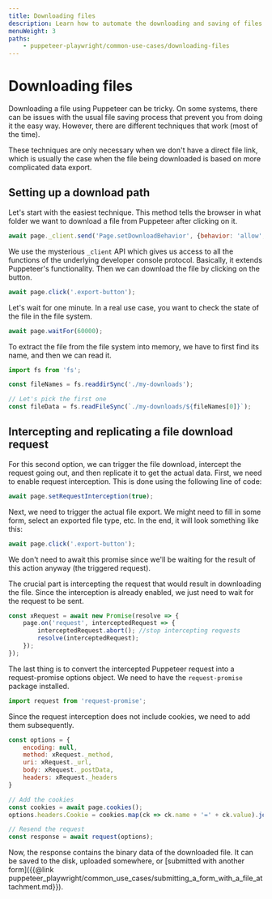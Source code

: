 ```yaml
---
title: Downloading files
description: Learn how to automate the downloading and saving of files to the disk using Puppeteer or Playwright.
menuWeight: 3
paths:
    - puppeteer-playwright/common-use-cases/downloading-files
---
```


# Downloading files

Downloading a file using Puppeteer can be tricky. On some systems, there can be issues with the usual file saving process that prevent you from doing it the easy way. However, there are different techniques that work (most of the time).

These techniques are only necessary when we don't have a direct file link, which is usually the case when the file being downloaded is based on more complicated data export.

## [](#setting-up-a-download-path) Setting up a download path

Let's start with the easiest technique. This method tells the browser in what folder we want to download a file from Puppeteer after clicking on it.

```JavaScript
await page._client.send('Page.setDownloadBehavior', {behavior: 'allow', downloadPath: './my-downloads'})
```

We use the mysterious `_client` API which gives us access to all the functions of the underlying developer console protocol. Basically, it extends Puppeteer's functionality. Then we can download the file by clicking on the button.

```JavaScript
await page.click('.export-button');
```

Let's wait for one minute. In a real use case, you want to check the state of the file in the file system.

```JavaScript
await page.waitFor(60000);
```

To extract the file from the file system into memory, we have to first find its name, and then we can read it.

```JavaScript
import fs from 'fs';

const fileNames = fs.readdirSync('./my-downloads');

// Let's pick the first one
const fileData = fs.readFileSync(`./my-downloads/${fileNames[0]}`);
```

## [](#intercepting-a-file-download-request) Intercepting and replicating a file download request

For this second option, we can trigger the file download, intercept the request going out, and then replicate it to get the actual data. First, we need to enable request interception. This is done using the following line of code:

```JavaScript
await page.setRequestInterception(true);
```

Next, we need to trigger the actual file export. We might need to fill in some form, select an exported file type, etc. In the end, it will look something like this:

```JavaScript
await page.click('.export-button');
```

We don't need to await this promise since we'll be waiting for the result of this action anyway (the triggered request).

The crucial part is intercepting the request that would result in downloading the file. Since the interception is already enabled, we just need to wait for the request to be sent.

```JavaScript
const xRequest = await new Promise(resolve => {
    page.on('request', interceptedRequest => {
        interceptedRequest.abort(); //stop intercepting requests
        resolve(interceptedRequest);
    });
});
```

The last thing is to convert the intercepted Puppeteer request into a request-promise options object. We need to have the `request-promise` package installed.

```JavaScript
import request from 'request-promise';
```

Since the request interception does not include cookies, we need to add them subsequently.

```JavaScript
const options = {
    encoding: null,
    method: xRequest._method,
    uri: xRequest._url,
    body: xRequest._postData,
    headers: xRequest._headers
}

// Add the cookies
const cookies = await page.cookies();
options.headers.Cookie = cookies.map(ck => ck.name + '=' + ck.value).join(';');

// Resend the request
const response = await request(options);
```

Now, the response contains the binary data of the downloaded file. It can be saved to the disk, uploaded somewhere, or [submitted with another form]({{@link puppeteer_playwright/common_use_cases/submitting_a_form_with_a_file_attachment.md}}).
